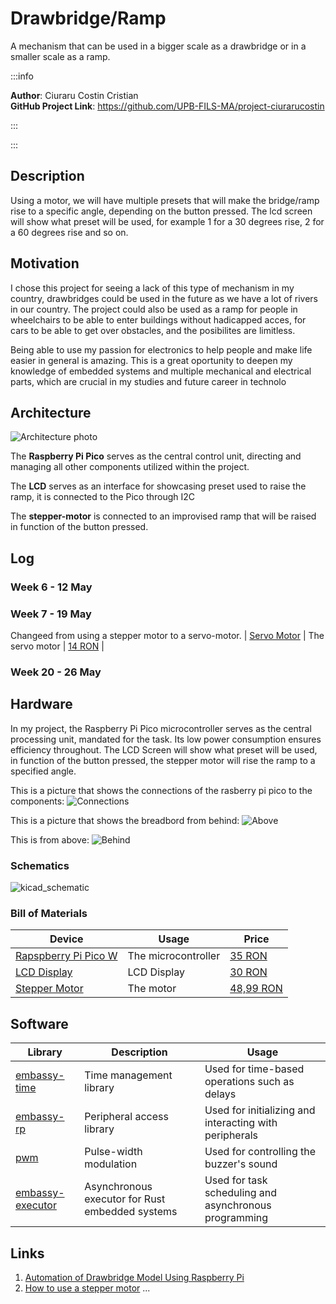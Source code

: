 # Drawbridge/Ramp
A mechanism that can be used in a bigger scale as a drawbridge or in a smaller scale as a ramp.

:::info 

**Author**: Ciuraru Costin Cristian \
**GitHub Project Link**: https://github.com/UPB-FILS-MA/project-ciurarucostin

:::

:::

## Description

Using a motor, we will have multiple presets that will make the bridge/ramp rise to a specific angle, depending on the button pressed.
The lcd screen will show what preset will be used, for example 1 for a 30 degrees rise, 2 for a 60 degrees rise and so on.

## Motivation

I chose this project for seeing a lack of this type of mechanism in my country, drawbridges could be used in the future as we have a lot of rivers in our country. The project 
could also be used as a ramp for people in wheelchairs to be able to enter buildings without hadicapped acces, for cars to be able to get over obstacles, and the posibilites are limitless.

Being able to use my passion for electronics to help people and make life easier in general is amazing. This is a great oportunity to deepen my knowledge of 
embedded systems and multiple mechanical and electrical parts, which are crucial in my studies and future career in technolo

## Architecture 
![Architecture photo](./projection.png)


The **Raspberry Pi Pico** serves as the central control unit, directing and managing all other components utilized within the project.


The **LCD** serves as an interface for showcasing preset used to raise the ramp, it is connected to the Pico through I2C

The **stepper-motor** is connected to an improvised ramp that will be raised in function of the button pressed.

## Log

<!-- write every week your progress here -->

### Week 6 - 12 May

### Week 7 - 19 May

Changeed from using a stepper motor to a servo-motor.
| [Servo Motor](http://www.ee.ic.ac.uk/pcheung/teaching/DE1_EE/stores/sg90_datasheet.pdf) | The servo motor | [14 RON](https://www.optimusdigital.ro/en/servomotors/26-sg90-micro-servo-motor.html?search_query=servo+motor&results=196) |


### Week 20 - 26 May

## Hardware

In my project, the Raspberry Pi Pico microcontroller serves as the central processing unit, mandated for the task. Its low power consumption ensures efficiency throughout. The LCD Screen will show what preset will be used, in function of the button pressed, the stepper motor will rise the ramp to a specified angle.


This is a picture that shows the connections of the rasberry pi pico to the components:
![Connections](./conexiuni.jpeg)

This is a picture that shows the breadbord from behind:
![Above](./deasupra.jpeg)

This is from above:
![Behind](./spate.jpeg)

### Schematics
![kicad_schematic](./kicad_schema.png)


### Bill of Materials

<!-- Fill out this table with all the hardware components that you might need.

The format is 
```
| Device | Usage | Price |
|--------|--------|-------|
| [Rapspberry Pi Pico W](https://www.raspberrypi.com/documentation/microcontrollers/raspberry-pi-pico.html) | The microcontroller | [35 RON](https://www.optimusdigital.ro/en/raspberry-pi-boards/12394-raspberry-pi-pico-w.html) |
| [LCD Display](https://www.waveshare.com/datasheet/LCD_en_PDF/LCD1602.pdf) | LCD Display| [30 RON](https://www.optimusdigital.ro/ro/optoelectronice-lcd-uri/62-lcd-1602-cu-interfata-i2c-si-backlight-galben-verde.html?search_query=lcd+1602&results=17) |
| Stepper Motor | Stepper Motor | [48,99 RON](https://www.optimusdigital.ro/ro/motoare-motoare-pas-cu-pas/3912-motor-pas-cu-pas-42hb34f08ab.html?search_query=stepper+motor&results=48) |

```

-->

| Device | Usage | Price |
|--------|--------|-------|
| [Rapspberry Pi Pico W](https://www.raspberrypi.com/documentation/microcontrollers/raspberry-pi-pico.html) | The microcontroller | [35 RON](https://www.optimusdigital.ro/en/raspberry-pi-boards/12394-raspberry-pi-pico-w.html) |
| [LCD Display](https://www.waveshare.com/datasheet/LCD_en_PDF/LCD1602.pdf) | LCD Display| [30 RON](https://www.optimusdigital.ro/ro/optoelectronice-lcd-uri/62-lcd-1602-cu-interfata-i2c-si-backlight-galben-verde.html?search_query=lcd+1602&results=17) |
| [Stepper Motor](https://pages.pbclinear.com/rs/909-BFY-775/images/Data-Sheet-Stepper-Motor-Support.pdf)| The motor | [48,99 RON](https://www.optimusdigital.ro/ro/motoare-motoare-pas-cu-pas/3912-motor-pas-cu-pas-42hb34f08ab.html?search_query=stepper+motor&results=48) |



## Software

| Library | Description | Usage |
|---------|-------------|-------|
|[embassy-time](https://embassy.dev/book/dev/time_keeping.html)|Time management library  |Used for time-based operations such as delays |
|[embassy-rp](https://docs.embassy.dev/embassy-rp/git/rp2040/index.html)| Peripheral access library |Used for initializing and interacting with peripherals |
|[pwm](https://docs.embassy.dev/embassy-nrf/git/nrf52840/pwm/index.html)|Pulse-width modulation |Used for controlling the buzzer's sound |
|[embassy-executor](https://docs.embassy.dev/embassy-executor/git/std/index.html)|Asynchronous executor for Rust embedded systems| Used for task scheduling and asynchronous programming|



## Links

<!-- Add a few links that inspired you and that you think you will use for your project -->

1. [Automation of Drawbridge Model Using Raspberry Pi](https://www.technoarete.org/common_abstract/pdf/IJERECE/v8/i8/Ext_18573.pdf)
2. [How to use a stepper motor](https://www.youtube.com/watch?v=nydRO0k2aKY)
...
